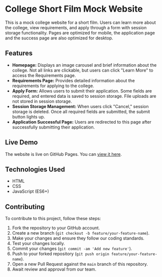 # College Short Film Mock Website

This is a mock college website for a short film. Users can learn more about the college, view requirements, and apply through a form with session storage functionality.
Pages are optimized for mobile, the application page and the success page are also optimized for desktop. 

## Features

- **Homepage:** Displays an image carousel and brief information about the college. Not all links are clickable, but users can click "Learn More" to access the Requirements page.
- **Requirements Page:** Provides detailed information about the requirements for applying to the college.
- **Apply Form:** Allows users to submit their application. Some fields are required, and entered data is saved to session storage. File uploads are not stored in session storage.
- **Session Storage Management:** When users click "Cancel," session storage is deleted. Once all required fields are submitted, the submit button lights up.
- **Application Successful Page:** Users are redirected to this page after successfully submitting their application.

## Live Demo

The website is live on GitHub Pages. You can [view it here](https://qualle-tech.github.io/karamozov-college/).

## Technologies Used

- HTML
- CSS
- JavaScript (ES6+)

## Contributing

To contribute to this project, follow these steps:

1. Fork the repository to your GitHub account.
2. Create a new branch (`git checkout -b feature/your-feature-name`).
3. Make your changes and ensure they follow our coding standards.
4. Test your changes locally.
5. Commit your changes (`git commit -am 'Add new feature'`).
6. Push to your forked repository (`git push origin feature/your-feature-name`).
7. Open a new Pull Request against the `main` branch of this repository.
8. Await review and approval from our team.
